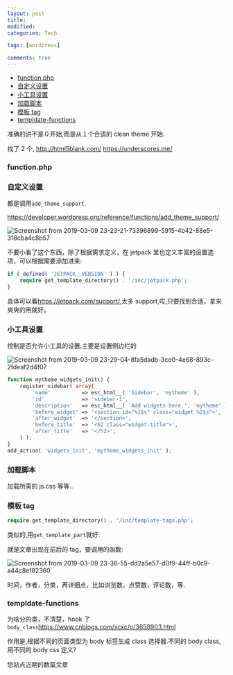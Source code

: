 ```yaml
---
layout: post
title:
modified:
categories: Tech

tags: [wordpress]

comments: true
---
```


<!-- TOC -->

- [function.php](#functionphp)
- [自定义设置](#自定义设置)
- [小工具设置](#小工具设置)
- [加载脚本](#加载脚本)
- [模板 tag](#模板-tag)
- [templdate-functions](#templdate-functions)

<!-- /TOC -->

准确的讲不是０开始,而是从１个合适的 clean theme 开始.

找了 2 个,
<http://html5blank.com/>
<https://underscores.me/>

### function.php

### 自定义设置

都是调用`add_theme_support`.

<https://developer.wordpress.org/reference/functions/add_theme_support/>

![Screenshot from 2019-03-09 23-23-21-73396899-5915-4b42-88e5-318cba4c8b57](https://images-1257933000.cos.ap-chengdu.myqcloud.com/Screenshot%20from%202019-03-09%2023-23-21-73396899-5915-4b42-88e5-318cba4c8b57.png)

不要小看了这个东西，除了根据需求定义，在 jetpack 里也定义丰富的设置选项，可以根据需要添加进来:

```php
if ( defined( 'JETPACK__VERSION' ) ) {
	require get_template_directory() . '/inc/jetpack.php';
}
```

具体可以看<https://jetpack.com/support/>,太多 support,哎,只要找到合适，拿来爽爽的用就好。

### 小工具设置

控制是否允许小工具的设置,主要是设置侧边栏的

![Screenshot from 2019-03-09 23-29-04-8fa5dadb-3ce0-4e68-893c-2fdeaf2d4f07](https://images-1257933000.cos.ap-chengdu.myqcloud.com/Screenshot%20from%202019-03-09%2023-29-04-8fa5dadb-3ce0-4e68-893c-2fdeaf2d4f07.png)

```php
function mytheme_widgets_init() {
	register_sidebar( array(
		'name'          => esc_html__( 'Sidebar', 'mytheme' ),
		'id'            => 'sidebar-1',
		'description'   => esc_html__( 'Add widgets here.', 'mytheme' ),
		'before_widget' => '<section id="%1$s" class="widget %2$s">',
		'after_widget'  => '</section>',
		'before_title'  => '<h2 class="widget-title">',
		'after_title'   => '</h2>',
	) );
}
add_action( 'widgets_init', 'mytheme_widgets_init' );
```

### 加载脚本

加载所需的 js.css 等等..

### 模板 tag

```php
require get_template_directory() . '/inc/template-tags.php';
```

类似的,用`get_template_part`就好.

就是文章出现在前后的 tag，要调用的函数:

![Screenshot from 2019-03-09 23-36-55-dd2a5e57-d0f9-44ff-b0c9-a44c8ef82360](https://images-1257933000.cos.ap-chengdu.myqcloud.com/Screenshot%20from%202019-03-09%2023-36-55-dd2a5e57-d0f9-44ff-b0c9-a44c8ef82360.png)

时间，作者，分类，再详细点，比如浏览数，点赞数，评论数，等.

### templdate-functions

为啥分的类，不清楚，hook 了`body_class`<https://www.cnblogs.com/xcxc/p/3658903.html>

作用是,根据不同的页面类型为 body 标签生成 class 选择器.不同的 body class,用不同的 body css 定义?

您站点近期的数篇文章
